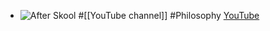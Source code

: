 - ![After Skool](https://yt3.googleusercontent.com/Y7-cBV5Z0w17oPiUVvl8JhgJfqhvZmFpoU2xKpReIUMIXLGnp2SUMzIcv7DvnBOOoLJiVBaOUw=w2560-fcrop64=1,00005a57ffffa5a8-k-c0xffffffff-no-nd-rj)
  #[[YouTube channel]] #Philosophy 
  [YouTube](https://www.youtube.com/@AfterSkool)